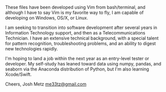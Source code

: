 These files have been developed using Vim from bash/terminal, and although I have to say Vim is my favorite way to fly, I am capable of developing on Windows, OS/X, or Linux. 

I am seeking to transition into software development after several years in Information Technology support, and 
then as a Telecommunications Technician. I have an extensive technical background, with a special talent for 
pattern recognition, troubleshooting problems, and an ability to digest new technologies rapidly. 

I'm hoping to land a job within the next year as an entry-level tester or developer. My self-study has leaned toward data using numpy, pandas, and seaborn via the Anaconda distribution of Python, but I'm also learning Xcode/Swift. 

Cheers,
Josh Metz
me33tz@gmail.com 
